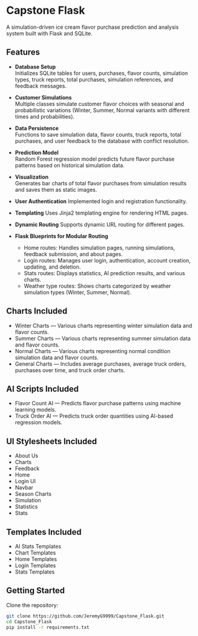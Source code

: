 # Capstone Flask

A simulation-driven ice cream flavor purchase prediction and analysis system built with Flask and SQLite.

## Features

- **Database Setup**  
  Initializes SQLite tables for users, purchases, flavor counts, simulation types, truck reports, total purchases, simulation references, and feedback messages.

- **Customer Simulations**  
  Multiple classes simulate customer flavor choices with seasonal and probabilistic variations (Winter, Summer, Normal variants with different times and probabilities).

- **Data Persistence**  
  Functions to save simulation data, flavor counts, truck reports, total purchases, and user feedback to the database with conflict resolution.

- **Prediction Model**  
  Random Forest regression model predicts future flavor purchase patterns based on historical simulation data.

- **Visualization**  
  Generates bar charts of total flavor purchases from simulation results and saves them as static images.

- **User Authentication**
  Implemented login and registration functionality.

- **Templating** 
  Uses Jinja2 templating engine for rendering HTML pages.

- **Dynamic Routing**
  Supports dynamic URL routing for different pages.

- **Flask Blueprints for Modular Routing**  
  - Home routes: Handles simulation pages, running simulations, feedback submission, and about pages.  
  - Login routes: Manages user login, authentication, account creation, updating, and deletion.  
  - Stats routes: Displays statistics, AI prediction results, and various charts.  
  - Weather type routes: Shows charts categorized by weather simulation types (Winter, Summer, Normal).

## Charts Included

- Winter Charts — Various charts representing winter simulation data and flavor counts.  
- Summer Charts — Various charts representing summer simulation data and flavor counts.  
- Normal Charts — Various charts representing normal condition simulation data and flavor counts.  
- General Charts — Includes average purchases, average truck orders, purchases over time, and truck order charts.  


## AI Scripts Included

- Flavor Count AI — Predicts flavor purchase patterns using machine learning models.  
- Truck Order AI — Predicts truck order quantities using AI-based regression models.  

## UI Stylesheets Included

- About Us  
- Charts  
- Feedback  
- Home  
- Login UI  
- Navbar  
- Season Charts  
- Simulation  
- Statistics  
- Stats  

## Templates Included

- AI Stats Templates  
- Chart Templates  
- Home Templates  
- Login Templates  
- Stats Templates  


## Getting Started

Clone the repository:

```bash
git clone https://github.com/JeremyG9999/Capstone_Flask.git
cd Capstone_Flask
pip install -r requirements.txt
